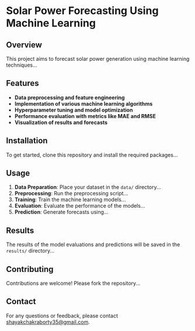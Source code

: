 # **Solar Power Forecasting Using Machine Learning**

## **Overview**

This project aims to forecast solar power generation using machine learning techniques...

## **Features**

- **Data preprocessing and feature engineering**
- **Implementation of various machine learning algorithms**
- **Hyperparameter tuning and model optimization**
- **Performance evaluation with metrics like MAE and RMSE**
- **Visualization of results and forecasts**

## **Installation**

To get started, clone this repository and install the required packages...

## **Usage**

1. **Data Preparation**: Place your dataset in the `data/` directory...
2. **Preprocessing**: Run the preprocessing script...
3. **Training**: Train the machine learning models...
4. **Evaluation**: Evaluate the performance of the models...
5. **Prediction**: Generate forecasts using...

## **Results**

The results of the model evaluations and predictions will be saved in the `results/` directory...

## **Contributing**

Contributions are welcome! Please fork the repository...

## **Contact**

For any questions or feedback, please contact [shayakchakraborty35@gmail.com](mailto:shayakchakraborty35@gmail.com).
